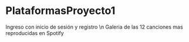 # PlataformasProyecto1
Ingreso con inicio de sesión y registro \n
Galeria de las 12 canciones mas reproducidas en Spotify

